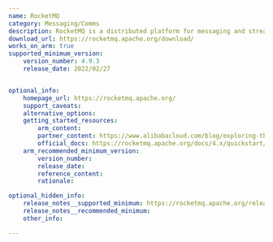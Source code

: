 ```yaml
---
name: RocketMQ
category: Messaging/Comms 
description: RocketMQ is a distributed platform for messaging and streaming, designed to provide high-throughput and low-latency communication, ideal for real-time processing, microservices, and event-driven architectures.
download_url: https://rocketmq.apache.org/download/
works_on_arm: true
supported_minimum_version:
    version_number: 4.9.3
    release_date: 2022/02/27


optional_info:
    homepage_url: https://rocketmq.apache.org/
    support_caveats:
    alternative_options:
    getting_started_resources:
        arm_content: 
        partner_content: https://www.alibabacloud.com/blog/exploring-the-new-high-availability-design-of-rocketmq-5-0_600514
        official_docs: https://rocketmq.apache.org/docs/4.x/quickstart/01quickstart
    arm_recommended_minimum_version:
        version_number:
        release_date:
        reference_content:
        rationale: 

optional_hidden_info:
    release_notes__supported_minimum: https://rocketmq.apache.org/release-notes/2022/03/04/4.9.3/
    release_notes__recommended_minimum:
    other_info:

---
```

